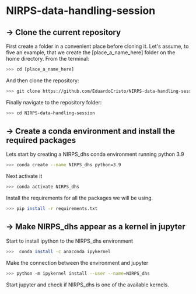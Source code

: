 # NIRPS-data-handling-session

## -> Clone the current repository

First create a folder in a convenient place before cloning it. Let's assume, to five an example, that we create the [place_a_name_here] folder on the home directory. From the terminal:

``` bash
>>> cd [place_a_name_here]
```
And then clone the repository:

``` bash
>>> git clone https://github.com/EduardoCristo/NIRPS-data-handling-session.git
```

Finally navigate to the repository folder:

``` bash
>>> cd NIRPS-data-handling-session
```

## -> Create a conda environment and install the required packages

Lets start by creating a NIRPS_dhs conda environment running python 3.9

``` bash
>>> conda create --name NIRPS_dhs python=3.9
```

Next activate it

``` bash
>>> conda activate NIRPS_dhs
```

Install the requirements for all the packages we will be using.

``` bash
>>> pip install -r requirements.txt
```

## -> Make NIRPS_dhs appear as a kernel in jupyter

Start to install ipython to the NIRPS_dhs environment

``` bash
>>>  conda install -c anaconda ipykernel
```

Make the connection between the environment and jupyter
``` bash
>>> python -m ipykernel install --user --name=NIRPS_dhs
```

Start jupyter and check if NIRPS_dhs is one of the available kernels.